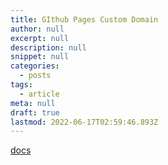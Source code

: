 ```yaml
---
title: GIthub Pages Custom Domain
author: null
excerpt: null
description: null
snippet: null
categories:
  - posts
tags:
  - article
meta: null
draft: true
lastmod: 2022-06-17T02:59:46.893Z
---
```

[docs](https://docs.github.com/en/pages/configuring-a-custom-domain-for-your-github-pages-site/verifying-your-custom-domain-for-github-pages)

